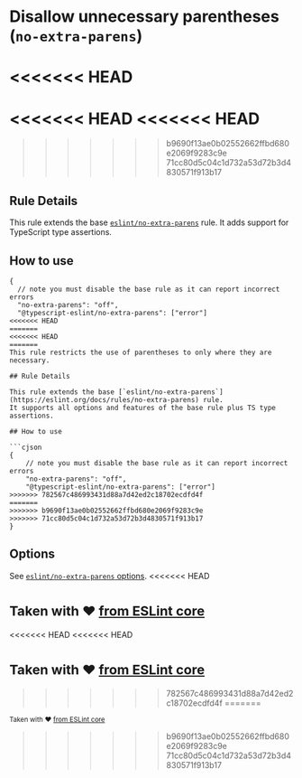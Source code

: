 # Disallow unnecessary parentheses (`no-extra-parens`)

<<<<<<< HEAD
=======
<<<<<<< HEAD
<<<<<<< HEAD
=======
>>>>>>> b9690f13ae0b02552662ffbd680e2069f9283c9e
>>>>>>> 71cc80d5c04c1d732a53d72b3d4830571f913b17
## Rule Details

This rule extends the base [`eslint/no-extra-parens`](https://eslint.org/docs/rules/no-extra-parens) rule.
It adds support for TypeScript type assertions.

## How to use

```jsonc
{
  // note you must disable the base rule as it can report incorrect errors
  "no-extra-parens": "off",
  "@typescript-eslint/no-extra-parens": ["error"]
<<<<<<< HEAD
=======
<<<<<<< HEAD
=======
This rule restricts the use of parentheses to only where they are necessary.

## Rule Details

This rule extends the base [`eslint/no-extra-parens`](https://eslint.org/docs/rules/no-extra-parens) rule.
It supports all options and features of the base rule plus TS type assertions.

## How to use

```cjson
{
    // note you must disable the base rule as it can report incorrect errors
    "no-extra-parens": "off",
    "@typescript-eslint/no-extra-parens": ["error"]
>>>>>>> 782567c486993431d88a7d42ed2c18702ecdfd4f
=======
>>>>>>> b9690f13ae0b02552662ffbd680e2069f9283c9e
>>>>>>> 71cc80d5c04c1d732a53d72b3d4830571f913b17
}
```

## Options

See [`eslint/no-extra-parens` options](https://eslint.org/docs/rules/no-extra-parens#options).
<<<<<<< HEAD

<sup>Taken with ❤️ [from ESLint core](https://github.com/eslint/eslint/blob/master/docs/rules/no-extra-parens.md)</sup>
=======
<<<<<<< HEAD
<<<<<<< HEAD

<sup>Taken with ❤️ [from ESLint core](https://github.com/eslint/eslint/blob/master/docs/rules/no-extra-parens.md)</sup>
=======
>>>>>>> 782567c486993431d88a7d42ed2c18702ecdfd4f
=======

<sup>Taken with ❤️ [from ESLint core](https://github.com/eslint/eslint/blob/master/docs/rules/no-extra-parens.md)</sup>
>>>>>>> b9690f13ae0b02552662ffbd680e2069f9283c9e
>>>>>>> 71cc80d5c04c1d732a53d72b3d4830571f913b17

